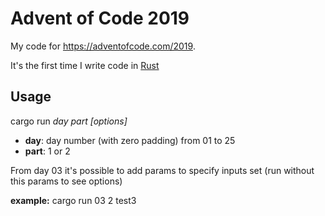 # Advent of Code 2019

My code for https://adventofcode.com/2019.

It's the first time I write code in [Rust](https://www.rust-lang.org)


## Usage

cargo run _day part [options]_
  * __day__: day number (with zero padding) from 01 to 25
  * __part__: 1 or 2

From day 03 it's possible to add params to specify inputs set (run without this params to see options)

__example:__ cargo run 03 2 test3
